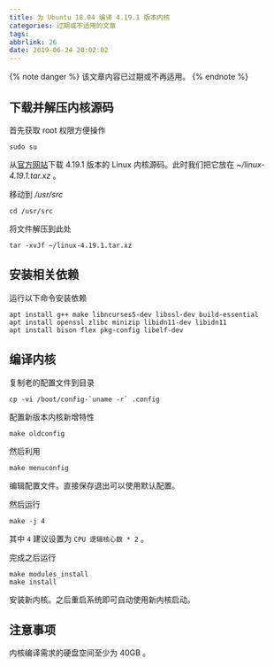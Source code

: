 ```yaml
---
title: 为 Ubuntu 18.04 编译 4.19.1 版本内核
categories: 过期或不适用的文章
tags:
abbrlink: 26
date: 2019-06-24 20:02:02
---
```

{% note danger %}
该文章内容已过期或不再适用。
{% endnote %}

## 下载并解压内核源码

首先获取 root 权限方便操作

```
sudo su
```

从[官方网站](https://www.kernel.org/)下载 4.19.1 版本的 Linux 内核源码。此时我们把它放在 *~/linux-4.19.1.tar.xz* 。

移动到 */usr/src*

```
cd /usr/src
```

将文件解压到此处

```
tar -xvJf ~/linux-4.19.1.tar.xz
```

## 安装相关依赖

运行以下命令安装依赖

```
apt install g++ make libncurses5-dev libssl-dev build-essential
apt install openssl zlibc minizip libidn11-dev libidn11
apt install bison flex pkg-config libelf-dev
```

## 编译内核

复制老的配置文件到目录

```
cp -vi /boot/config-`uname -r` .config
```

配置新版本内核新增特性

```
make oldconfig
```

然后利用

```
make menuconfig
```

编辑配置文件。直接保存退出可以使用默认配置。

然后运行

```
make -j 4
```

其中 `4` 建议设置为 `CPU 逻辑核心数 * 2` 。

完成之后运行

```
make modules_install
make install
```

安装新内核。之后重启系统即可自动使用新内核启动。

## 注意事项

内核编译需求的硬盘空间至少为 40GB 。
